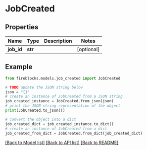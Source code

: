 # JobCreated


## Properties

Name | Type | Description | Notes
------------ | ------------- | ------------- | -------------
**job_id** | **str** |  | [optional] 

## Example

```python
from fireblocks.models.job_created import JobCreated

# TODO update the JSON string below
json = "{}"
# create an instance of JobCreated from a JSON string
job_created_instance = JobCreated.from_json(json)
# print the JSON string representation of the object
print(JobCreated.to_json())

# convert the object into a dict
job_created_dict = job_created_instance.to_dict()
# create an instance of JobCreated from a dict
job_created_from_dict = JobCreated.from_dict(job_created_dict)
```
[[Back to Model list]](../README.md#documentation-for-models) [[Back to API list]](../README.md#documentation-for-api-endpoints) [[Back to README]](../README.md)


